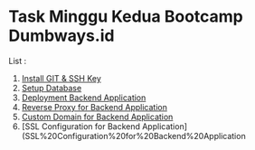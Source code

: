 # Task Minggu Kedua Bootcamp Dumbways.id

List : 

1. [Install GIT & SSH Key](Install%20Git%20and%20SSH%20Key)
2. [Setup Database](Setup%20Database)
3. [Deployment Backend Application](Deployment%20Backend%20Application)
4. [Reverse Proxy for Backend Application](Reverse%20Proxy%20for%20Backend%20Application)
5. [Custom Domain for Backend Application](Custom%20Domain%20for%20Backend%20Application)
6. [SSL Configuration for Backend Application](SSL%20Configuration%20for%20Backend%20Application